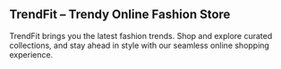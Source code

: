 ## TrendFit – Trendy Online Fashion Store

TrendFit brings you the latest fashion trends. Shop and explore curated collections, and stay ahead in style with our seamless online shopping experience.
